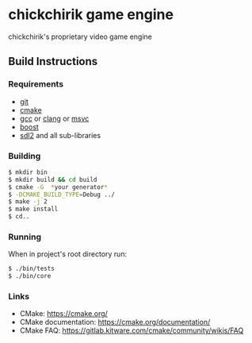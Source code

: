 # chickchirik game engine
chickchirik's proprietary video game engine

## Build Instructions

### Requirements

- [git](https://git-scm.com/)
- [cmake](https://cmake.org/)
- [gcc](https://www.gnu.org/software/gcc/) or [clang](https://clang.llvm.org/) or [msvc](https://visualstudio.microsoft.com/)
- [boost](https://www.boost.org)
- [sdl2](https://www.libsdl.org/index.php) and all sub-libraries

### Building

```bash
$ mkdir bin
$ mkdir build && cd build
$ cmake -G  *your generator*
$ -DCMAKE_BUILD_TYPE=Debug ../
$ make -j 2
$ make install
$ cd..
```

### Running
When in project's root directory run:
```bash
$ ./bin/tests
$ ./bin/core
```

### Links

- CMake: https://cmake.org/
- CMake documentation: https://cmake.org/documentation/
- CMake FAQ: https://gitlab.kitware.com/cmake/community/wikis/FAQ
